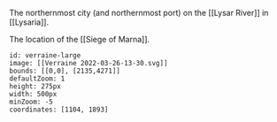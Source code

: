 The northernmost city (and northernmost port) on the [[Lysar River]] in [[Lysaria]].

The location of the [[Siege of Marna]]. 


```leaflet
id: verraine-large
image: [[Verraine 2022-03-26-13-30.svg]]
bounds: [[0,0], [2135,4271]]
defaultZoom: 1
height: 275px
width: 500px
minZoom: -5
coordinates: [1104, 1893]
```


